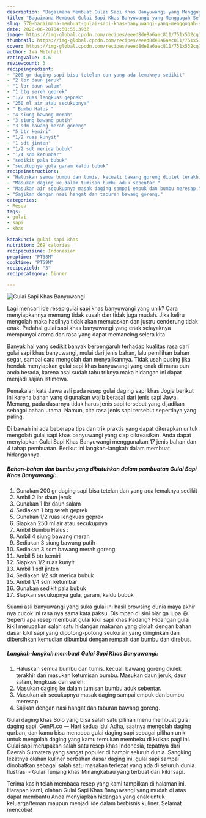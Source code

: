 ```yaml
---
description: "Bagaimana Membuat Gulai Sapi Khas Banyuwangi yang Menggugah Selera"
title: "Bagaimana Membuat Gulai Sapi Khas Banyuwangi yang Menggugah Selera"
slug: 570-bagaimana-membuat-gulai-sapi-khas-banyuwangi-yang-menggugah-selera
date: 2020-06-20T04:50:55.393Z
image: https://img-global.cpcdn.com/recipes/eeed8de8a6aec811/751x532cq70/gulai-sapi-khas-banyuwangi-foto-resep-utama.jpg
thumbnail: https://img-global.cpcdn.com/recipes/eeed8de8a6aec811/751x532cq70/gulai-sapi-khas-banyuwangi-foto-resep-utama.jpg
cover: https://img-global.cpcdn.com/recipes/eeed8de8a6aec811/751x532cq70/gulai-sapi-khas-banyuwangi-foto-resep-utama.jpg
author: Iva Mitchell
ratingvalue: 4.6
reviewcount: 3
recipeingredient:
- "200 gr daging sapi bisa tetelan dan yang ada lemaknya sedikit"
- "2 lbr daun jeruk"
- "1 lbr daun salam"
- "1 btg sereh geprek"
- "1/2 ruas lengkuas geprek"
- "250 ml air atau secukupnya"
- " Bumbu Halus "
- "4 siung bawang merah"
- "3 siung bawang putih"
- "3 sdm bawang merah goreng"
- "5 btr kemiri"
- "1/2 ruas kunyit"
- "1 sdt jinten"
- "1/2 sdt merica bubuk"
- "1/4 sdm ketumbar"
- "sedikit pala bubuk"
- "secukupnya gula garam kaldu bubuk"
recipeinstructions:
- "Haluskan semua bumbu dan tumis. kecuali bawang goreng diulek terakhir dan masukan ketumisan bumbu. Masukan daun jeruk, daun salam, lengkuas dan sereh."
- "Masukan daging ke dalam tumisan bumbu aduk sebentar."
- "Masukan air secukupnya masak daging sampai empuk dan bumbu meresap."
- "Sajikan dengan nasi hangat dan taburan bawang goreng."
categories:
- Resep
tags:
- gulai
- sapi
- khas

katakunci: gulai sapi khas 
nutrition: 269 calories
recipecuisine: Indonesian
preptime: "PT38M"
cooktime: "PT59M"
recipeyield: "3"
recipecategory: Dinner

---
```



![Gulai Sapi Khas Banyuwangi](https://img-global.cpcdn.com/recipes/eeed8de8a6aec811/751x532cq70/gulai-sapi-khas-banyuwangi-foto-resep-utama.jpg)

Lagi mencari ide resep gulai sapi khas banyuwangi yang unik? Cara menyiapkannya memang tidak susah dan tidak juga mudah. Jika keliru mengolah maka hasilnya tidak akan memuaskan dan justru cenderung tidak enak. Padahal gulai sapi khas banyuwangi yang enak selayaknya mempunyai aroma dan rasa yang dapat memancing selera kita.

Banyak hal yang sedikit banyak berpengaruh terhadap kualitas rasa dari gulai sapi khas banyuwangi, mulai dari jenis bahan, lalu pemilihan bahan segar, sampai cara mengolah dan menyajikannya. Tidak usah pusing jika hendak menyiapkan gulai sapi khas banyuwangi yang enak di mana pun anda berada, karena asal sudah tahu triknya maka hidangan ini dapat menjadi sajian istimewa.

Pemakaian kata Jawa asli pada resep gulai daging sapi khas Jogja berikut ini karena bahan yang digunakan wajib berasal dari jenis sapi Jawa. Memang, pada dasarnya tidak harus jenis sapi tersebut yang dijadikan sebagai bahan utama. Namun, cita rasa jenis sapi tersebut sepertinya yang paling.


Di bawah ini ada beberapa tips dan trik praktis yang dapat diterapkan untuk mengolah gulai sapi khas banyuwangi yang siap dikreasikan. Anda dapat menyiapkan Gulai Sapi Khas Banyuwangi menggunakan 17 jenis bahan dan 4 tahap pembuatan. Berikut ini langkah-langkah dalam membuat hidangannya.

<!--inarticleads1-->

##### Bahan-bahan dan bumbu yang dibutuhkan dalam pembuatan Gulai Sapi Khas Banyuwangi:

1. Gunakan 200 gr daging sapi bisa tetelan dan yang ada lemaknya sedikit
1. Ambil 2 lbr daun jeruk
1. Gunakan 1 lbr daun salam
1. Sediakan 1 btg sereh geprek
1. Gunakan 1/2 ruas lengkuas geprek
1. Siapkan 250 ml air atau secukupnya
1. Ambil  Bumbu Halus :
1. Ambil 4 siung bawang merah
1. Sediakan 3 siung bawang putih
1. Sediakan 3 sdm bawang merah goreng
1. Ambil 5 btr kemiri
1. Siapkan 1/2 ruas kunyit
1. Ambil 1 sdt jinten
1. Sediakan 1/2 sdt merica bubuk
1. Ambil 1/4 sdm ketumbar
1. Gunakan sedikit pala bubuk
1. Siapkan secukupnya gula, garam, kaldu bubuk


Suami asli banyuwangi yang suka gulai ini hasil browsing dunia maya akhir nya cucok ini rasa nya sama kata paksu. Disimpan di sini biar ga lupa 😃. Seperti apa resep membuat gulai kikil sapi khas Padang? Hidangan gulai kikil merupakan salah satu hidangan makanan yang diolah dengan bahan dasar kikil sapi yang dipotong-potong seukuran yang diinginkan dan dibersihkan kemudian dibumbui dengan rempah dan bumbu dan direbus. 

<!--inarticleads2-->

##### Langkah-langkah membuat Gulai Sapi Khas Banyuwangi:

1. Haluskan semua bumbu dan tumis. kecuali bawang goreng diulek terakhir dan masukan ketumisan bumbu. Masukan daun jeruk, daun salam, lengkuas dan sereh.
1. Masukan daging ke dalam tumisan bumbu aduk sebentar.
1. Masukan air secukupnya masak daging sampai empuk dan bumbu meresap.
1. Sajikan dengan nasi hangat dan taburan bawang goreng.


Gulai daging khas Solo yang bisa salah satu pilihan menu membuat gulai daging sapi. GenPI.co — Hari kedua Idul Adha, saatnya mengolah daging qurban, dan kamu bisa mencoba gulai daging sapi sebagai pilihan unik untuk mengolah daging yang kamu temukan membeku di kulkas pagi ini. Gulai sapi merupakan salah satu resep khas Indonesia, tepatnya dari Daerah Sumatera yang sangat populer di hampir seluruh dunia. Sangking lezatnya olahan kuliner berbahan dasar daging ini, gulai sapi sampai dinobatkan sebagai salah satu masakan terlezat yang ada di seluruh dunia. Ilustrasi - Gulai Tunjang khas Minangkabau yang terbuat dari kikil sapi. 

Terima kasih telah membaca resep yang kami tampilkan di halaman ini. Harapan kami, olahan Gulai Sapi Khas Banyuwangi yang mudah di atas dapat membantu Anda menyiapkan hidangan yang enak untuk keluarga/teman maupun menjadi ide dalam berbisnis kuliner. Selamat mencoba!
